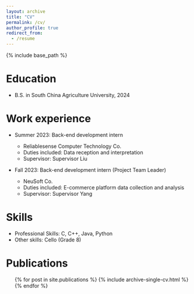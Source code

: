 ```yaml
---
layout: archive
title: "CV"
permalink: /cv/
author_profile: true
redirect_from:
  - /resume
---
```


{% include base_path %}

Education
======
* B.S. in South China Agriculture University, 2024

Work experience
======
* Summer 2023: Back-end development intern
  * Reliablesense Computer Technology Co.
  * Duties included: Data reception and interpretation
  * Supervisor: Supervisor Liu

* Fall 2023: Back-end development intern (Project Team Leader)
  * NeuSoft Co.
  * Duties included: E-commerce platform data collection and analysis
  * Supervisor: Supervisor Yang
  
Skills
======
  * Professional Skills: C, C++, Java, Python
  * Other skills: Cello (Grade 8)

Publications
======
 <ul>{% for post in site.publications %}
    {% include archive-single-cv.html %}
  {% endfor %}</ul>
